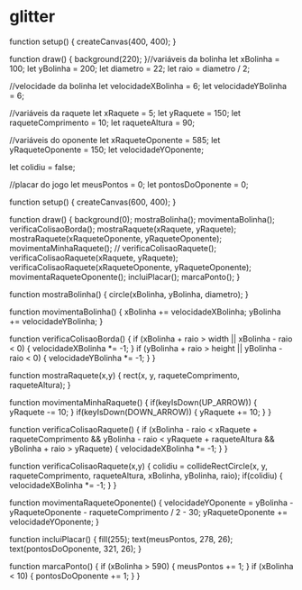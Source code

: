 # glitter
function setup() {
  createCanvas(400, 400);
}

function draw() {
  background(220);
}//variáveis da bolinha
let xBolinha = 100;
let yBolinha = 200;
let diametro = 22;
let raio = diametro / 2;

//velocidade da bolinha
let velocidadeXBolinha = 6;
let velocidadeYBolinha = 6;

//variáveis da raquete
let xRaquete = 5;
let yRaquete = 150;
let raqueteComprimento = 10;
let raqueteAltura = 90;

//variáveis do oponente
let xRaqueteOponente = 585;
let yRaqueteOponente = 150;
let velocidadeYOponente;

let colidiu = false;

//placar do jogo
let meusPontos = 0;
let pontosDoOponente = 0;

function setup() {
  createCanvas(600, 400);
}

function draw() {
  background(0);
  mostraBolinha();
  movimentaBolinha();
  verificaColisaoBorda();
  mostraRaquete(xRaquete, yRaquete);
  mostraRaquete(xRaqueteOponente, yRaqueteOponente);
  movimentaMinhaRaquete();
  // verificaColisaoRaquete();
  verificaColisaoRaquete(xRaquete, yRaquete);
  verificaColisaoRaquete(xRaqueteOponente, yRaqueteOponente);
  movimentaRaqueteOponente();
  incluiPlacar();
  marcaPonto();
}

function mostraBolinha() {
  circle(xBolinha, yBolinha, diametro);
}

function movimentaBolinha() {
  xBolinha += velocidadeXBolinha;
  yBolinha += velocidadeYBolinha;
}

function verificaColisaoBorda() {
  if (xBolinha + raio > width || xBolinha - raio < 0) {
    velocidadeXBolinha *= -1;
  }
  if (yBolinha + raio > height || yBolinha - raio < 0) {
    velocidadeYBolinha *= -1;
  }
}

function mostraRaquete(x,y) {
  rect(x, y, raqueteComprimento, raqueteAltura);
}

function movimentaMinhaRaquete() {
  if(keyIsDown(UP_ARROW)) {
    yRaquete -= 10;
  }
  if(keyIsDown(DOWN_ARROW)) {
    yRaquete += 10;
  }
}

function verificaColisaoRaquete() {
  if (xBolinha - raio < xRaquete + raqueteComprimento && yBolinha - raio < yRaquete + raqueteAltura && yBolinha + raio > yRaquete) {
    velocidadeXBolinha *= -1;
  }
}

function verificaColisaoRaquete(x,y) {
  colidiu = collideRectCircle(x, y, raqueteComprimento, raqueteAltura, xBolinha, yBolinha, raio);
  if(colidiu) {
    velocidadeXBolinha *= -1;
  }
}

function movimentaRaqueteOponente() {
  velocidadeYOponente = yBolinha - yRaqueteOponente - raqueteComprimento / 2 - 30;
  yRaqueteOponente += velocidadeYOponente;
}

function incluiPlacar() {
  fill(255);
  text(meusPontos, 278, 26);
  text(pontosDoOponente, 321, 26);
}

function marcaPonto() {
  if (xBolinha > 590) {
    meusPontos += 1;
  }
  if (xBolinha < 10) {
    pontosDoOponente += 1;
  }
}
